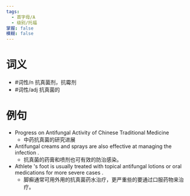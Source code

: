 ```yaml
---
tags:
  - 首字母/A
  - 级别/托福
掌握: false
模糊: false
---
```

# 词义
- #词性/n  抗真菌剂，抗霉剂
- #词性/adj  抗真菌的
# 例句
- Progress on Antifungal Activity of Chinese Traditional Medicine
	- 中药抗真菌的研究进展
- Antifungal creams and sprays are also effective at managing the infection .
	- 抗真菌的药膏和喷剂也可有效的防治感染。
- Athlete 's foot is usually treated with topical antifungal lotions or oral medications for more severe cases .
	- 脚癣通常可用外用的抗真菌药水治疗，更严重些的要通过口服药物来治疗。
